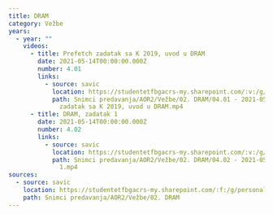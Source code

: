 ```yaml
---
title: DRAM
category: Vežbe
years:
  - year: ""
    videos:
      - title: Prefetch zadatak sa K 2019, uvod u DRAM
        date: 2021-05-14T00:00:00.000Z
        number: 4.01
        links:
          - source: savic
            location: https://studentetfbgacrs-my.sharepoint.com/:v:/g/personal/sa190595d_student_etf_bg_ac_rs/EXrBPCxxVl5IuP5wfsmc1MMBeDVP-NP9lgV1du9LPJNBhA
            path: Snimci predavanja/AOR2/Vežbe/02. DRAM/04.01 - 2021-05-14 - Prefetch
              zadatak sa K 2019, uvod u DRAM.mp4
      - title: DRAM, zadatak 1
        date: 2021-05-14T00:00:00.000Z
        number: 4.02
        links:
          - source: savic
            location: https://studentetfbgacrs-my.sharepoint.com/:v:/g/personal/sa190595d_student_etf_bg_ac_rs/EcBZLbaUaHRPjA4KdbvzFlEBgkbobnFHdzvsA2J0oryCsQ
            path: Snimci predavanja/AOR2/Vežbe/02. DRAM/04.02 - 2021-05-14 - DRAM, zadatak
              1.mp4
sources:
  - source: savic
    location: https://studentetfbgacrs-my.sharepoint.com/:f:/g/personal/sa190595d_student_etf_bg_ac_rs/Ejq8K_3WLAhFkU_KtFGuzlYBFDWmOGxVo10InxI8bjv3IA
    path: Snimci predavanja/AOR2/Vežbe/02. DRAM
---
```



